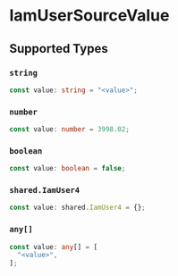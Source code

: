 # IamUserSourceValue


## Supported Types

### `string`

```typescript
const value: string = "<value>";
```

### `number`

```typescript
const value: number = 3998.02;
```

### `boolean`

```typescript
const value: boolean = false;
```

### `shared.IamUser4`

```typescript
const value: shared.IamUser4 = {};
```

### `any[]`

```typescript
const value: any[] = [
  "<value>",
];
```

